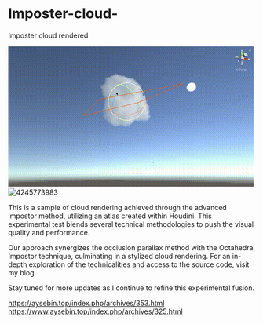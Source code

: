 # Imposter-cloud-
Imposter cloud rendered 

![418872127](README.assets/418872127.gif)
![4245773983](README.assets/4245773983.gif)

This is a sample of cloud rendering achieved through the advanced impostor method, utilizing an atlas created within Houdini. This experimental test blends several technical methodologies to push the visual quality and performance.

Our approach synergizes the occlusion parallax method with the Octahedral Impostor technique, culminating in a stylized cloud rendering. For an in-depth exploration of the technicalities and access to the source code, visit my blog.

Stay tuned for more updates as I continue to refine this experimental fusion.

https://aysebin.top/index.php/archives/353.html
https://www.aysebin.top/index.php/archives/325.html
